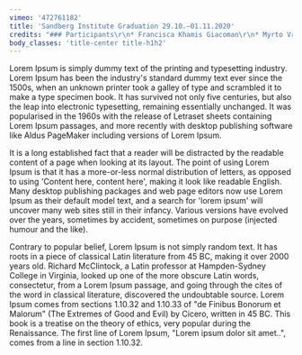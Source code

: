 ```yaml
---
vimeo: '472761182'
title: 'Sandberg Institute Graduation 29.10.—01.11.2020'
credits: "### Participants\r\n* Francisca Khamis Giacoman\r\n* Myrto Vratsano\r\n* Andrea González Garrán\r\n* Levi van Gelder\r\n* Carmen Dusmet Carrasco\r\n* Luca Soudant\r\n* Wouter Stroet\r\n* Veronica Fabian\r\n* Linda Stauffer\r\n* Myrto Vratsano\r\n* Levi van Gelder\r\n* Wouter Stroet\r\n* Linda Stauffer\r\n* Veronica Fabian\r\n\r\n### Programming\r\n* Andrea González Garrán\r\n* Carmen Dusmet Carasco\r\n\r\n### Website\r\n* Lukas Engelhardt\r\n* Carmen Dusmet Carasco\r\n\r\n### Tyepface\r\n* Cinetype\r\n* Times Ten"
body_classes: 'title-center title-h1h2'
---
```


Lorem Ipsum is simply dummy text of the printing and typesetting industry. Lorem Ipsum has been the industry's standard dummy text ever since the 1500s, when an unknown printer took a galley of type and scrambled it to make a type specimen book. It has survived not only five centuries, but also the leap into electronic typesetting, remaining essentially unchanged. It was popularised in the 1960s with the release of Letraset sheets containing Lorem Ipsum passages, and more recently with desktop publishing software like Aldus PageMaker including versions of Lorem Ipsum.

It is a long established fact that a reader will be distracted by the readable content of a page when looking at its layout. The point of using Lorem Ipsum is that it has a more-or-less normal distribution of letters, as opposed to using 'Content here, content here', making it look like readable English. Many desktop publishing packages and web page editors now use Lorem Ipsum as their default model text, and a search for 'lorem ipsum' will uncover many web sites still in their infancy. Various versions have evolved over the years, sometimes by accident, sometimes on purpose (injected humour and the like).

Contrary to popular belief, Lorem Ipsum is not simply random text. It has roots in a piece of classical Latin literature from 45 BC, making it over 2000 years old. Richard McClintock, a Latin professor at Hampden-Sydney College in Virginia, looked up one of the more obscure Latin words, consectetur, from a Lorem Ipsum passage, and going through the cites of the word in classical literature, discovered the undoubtable source. Lorem Ipsum comes from sections 1.10.32 and 1.10.33 of "de Finibus Bonorum et Malorum" (The Extremes of Good and Evil) by Cicero, written in 45 BC. This book is a treatise on the theory of ethics, very popular during the Renaissance. The first line of Lorem Ipsum, "Lorem ipsum dolor sit amet..", comes from a line in section 1.10.32.